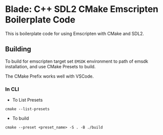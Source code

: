 # Blade: C++ SDL2 CMake Emscripten Boilerplate Code

This is boilerplate code for using Emscripten with CMake and SDL2.

## Building

To build for emscripten target set `EMSDK` environment to path of emsdk installation, and use CMake Presets to build. 

The CMake Prefix works well with VSCode.

### In CLI

- To List Presets
  
```PS
cmake --list-presets
```

- To build

```PS
cmake --preset <preset_name> -S . -B ./build
```
